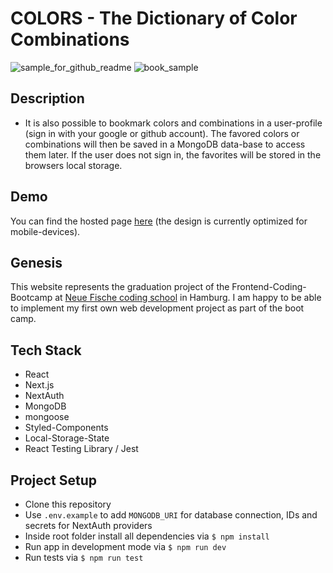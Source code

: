 # COLORS - The Dictionary of Color Combinations

![sample_for_github_readme](https://user-images.githubusercontent.com/86004796/228552658-3c511218-c6ea-4cd6-996a-4dc28f896784.png)
![book_sample](https://user-images.githubusercontent.com/86004796/228552731-e4a9a951-f0c0-4e68-b4d0-2aa2ccd71fcc.png)

## Description


- It is also possible to bookmark colors and combinations in a user-profile (sign in with your google or github account). The favored colors or combinations will then be saved in a MongoDB data-base to access them later. If the user does not sign in, the favorites will be stored in the browsers local storage.

## Demo

You can find the hosted page [here](https://capstone-project-omega-two.vercel.app/) (the design is currently optimized for mobile-devices).

## Genesis

This website represents the graduation project of the Frontend-Coding-Bootcamp at [Neue Fische coding school](https://www.neuefische.de/) in Hamburg. I am happy to be able to implement my first own web development project as part of the boot camp.

## Tech Stack

- React
- Next.js
- NextAuth
- MongoDB
- mongoose
- Styled-Components
- Local-Storage-State
- React Testing Library / Jest

## Project Setup

- Clone this repository
- Use `.env.example` to add `MONGODB_URI` for database connection, IDs and secrets for NextAuth providers
- Inside root folder install all dependencies via `$ npm install`
- Run app in development mode via `$ npm run dev`
- Run tests via `$ npm run test`
